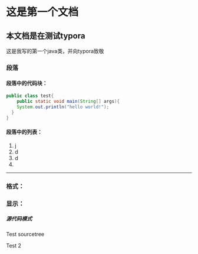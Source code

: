 # 这是第一个文档

## 本文档是在测试typora

这是我写的第一个java类，并向typora致敬

### 段落

#### 段落中的代码块：

```java
public class test{
	public static void main(String[] args){
    System.out.println("hello world!");
  }
}
```

#### 段落中的列表：

1. j
2. d
3. d
4. 

------





### 格式：



### 显示：

##### 源代码模式

Test sourcetree



Test 2

